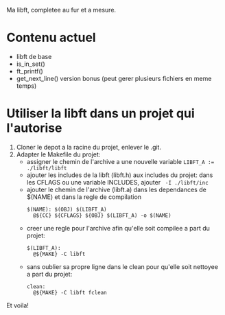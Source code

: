 Ma libft, completee au fur et a mesure.

# Contenu actuel
- libft de base
- is_in_set()
- ft_printf()
- get_next_line() version bonus (peut gerer plusieurs fichiers en meme temps)

# Utiliser la libft dans un projet qui l'autorise
1. Cloner le depot a la racine du projet, enlever le .git.
2. Adapter le Makefile du projet:
   - assigner le chemin de l'archive a une nouvelle variable ``LIBFT_A := ./libft/libft``
   - ajouter les includes de la libft (libft.h) aux includes du projet: dans les CFLAGS ou une variable INCLUDES, ajouter `` -I ./libft/inc``
   - ajouter le chemin de l'archive (libft.a) dans les dependances de $(NAME) et dans la regle de compilation
     ```
     $(NAME): $(OBJ) $(LIBFT_A)
       @${CC} ${CFLAGS} ${OBJ} $(LIBFT_A) -o $(NAME)
     ```
   - creer une regle pour l'archive afin qu'elle soit compilee a part du projet:
     ```
     $(LIBFT_A):
       @${MAKE} -C libft
     ```
   - sans oublier sa propre ligne dans le clean pour qu'elle soit nettoyee a part du projet:
     ```
     clean:
       @${MAKE} -C libft fclean

Et voila! 
